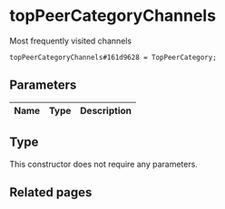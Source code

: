 # topPeerCategoryChannels
Most frequently visited channels

```
topPeerCategoryChannels#161d9628 = TopPeerCategory;
```

## Parameters
| Name | Type | Description |
| ---- | :----: | ----------- |


## Type
This constructor does not require any parameters.

## Related pages
